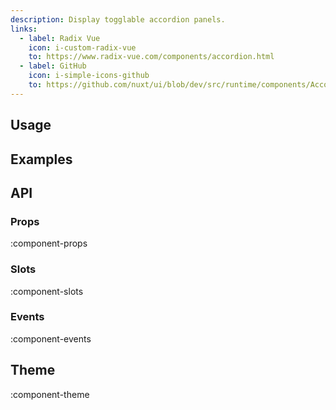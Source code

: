 ```yaml
---
description: Display togglable accordion panels.
links:
  - label: Radix Vue
    icon: i-custom-radix-vue
    to: https://www.radix-vue.com/components/accordion.html
  - label: GitHub
    icon: i-simple-icons-github
    to: https://github.com/nuxt/ui/blob/dev/src/runtime/components/Accordion.vue
---
```


## Usage

## Examples

## API

### Props

:component-props

### Slots

:component-slots

### Events

:component-events

## Theme

:component-theme
